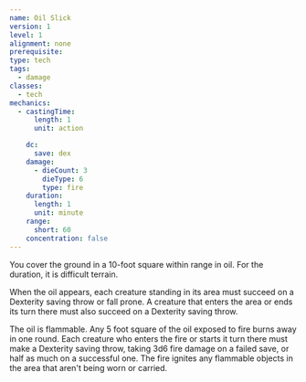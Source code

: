```yaml
---
name: Oil Slick
version: 1
level: 1
alignment: none
prerequisite: 
type: tech
tags:
  - damage
classes:
  - tech
mechanics:
  - castingTime:
      length: 1
      unit: action

    dc:
      save: dex
    damage:
      - dieCount: 3
        dieType: 6
        type: fire
    duration:
      length: 1
      unit: minute
    range:
      short: 60
    concentration: false
---
```

You cover the ground in a 10-foot square within range in oil. For the duration, it is difficult terrain.

When the oil appears, each creature standing in its area must succeed on a Dexterity saving throw or fall prone. A creature that enters the area or ends its turn there must also succeed on a Dexterity saving throw.

The oil is flammable. Any 5 foot square of the oil exposed to fire burns away in one round. Each creature who enters the fire or starts it turn there must make a Dexterity saving throw, taking 3d6 fire damage on a failed save, or half as much on a successful one. The fire ignites any flammable objects in the area that aren't being worn or carried.
    